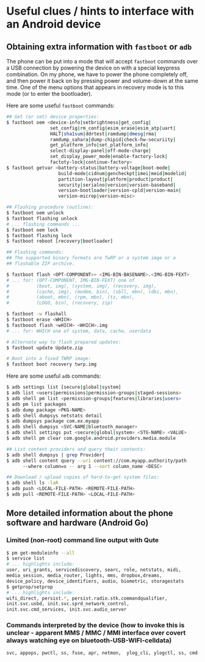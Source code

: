 # Useful clues / hints to interface with an Android device

## Obtaining extra information with `fastboot` or `adb`

The phone can be put into a mode that will accept `fastboot` 
commands over a USB connection by powering the device on with 
a special keypress combination. On my phone, we have to power the 
phone completely off, and then power it back on by pressing 
power and volume-down at the same time. One of the menu options 
that appears in recovery mode is to this mode (or to enter the 
bootloader). 

Here are some useful `fastboot` commands: 
```bash
## Get (or set) device properties:
$ fastboot oem <device-info|setbrightness|get_config|
                set_config|rm_config|esim_erase|esim_atp|uart|
                HALT|sha1sum|ddrtest|ramdump|dmesg|rma|
                ramdump_sahara|dump-chipid|check-hw-securiity|
                get_platform_info|set_platform_info|
                select-display-panel|off-mode-charge|
                set_display_power_mode|enable-factory-lock|
                factoty-lock|continue-factory>
$ fastboot getvar <battery-status|battery-voltage|boot-mode|
                   build-mode|cidnum|gencheckpt|imei|meid|modelid|
                   partition-layout|platform|product|product|
                   security|serialno|version|version-baseband|
                   version-bootloader|version-cpld|version-main|
                   version-microp|version-misc>

## Flashing procedure (outline):
$ fastboot oem unlock
$ fastboot flashing unlock
# ... flashing commands ...
$ fastboot oem lock
$ fastboot flashing lock
$ fastboot reboot [recovery|bootloader]

## Flashing commands: 
## The supported binary formats are TwRP or a system imge or a 
## flashable ZIP archive.

$ fastboot flash <OPT-COMPONENT>> <IMG-BIN-BASENAME>.<IMG-BIN-FEXT>
# ... for: (OPT-COMPONENT, IMG-BIN-FEXT) one of 
#          (boot, img), (system, img), (recovery, img), 
#          (cache, img), (modem, bin), (sbll, mbn), (dbi, mbn), 
#          (aboot, mbn), (rpm, mbn), (tz, mbn), 
#          (LOGO, bin), (recovery, zip)

$ fastboot -w flashall
$ fastboot erase <WHICH>
$ fastbooot flash <wHICH> <WHICH>.img
# ... for: WHICH one of system, data, cache, userdata

# Alternate way to flash prepared updates:
$ fastboot update Update.zip

# Boot into a fixed TWRP image:
$ fastboot boot recovery twrp.img
```
Here are some useful `adb` commands:
```bash
$ adb settings list [secure|global|system]
$ adb list <users|permissions|permission-groups|staged-sessions>
$ adb shell pm list <permission-groups|features|libraries|users>
$ adb pm list packages
$ adb dump package <PKG-NAME>
$ adb shell dumpsys netstats detail
$ adb dumpsys package com.ex.myapp
$ adb shell dumpsys <SVC-NAME|bluetooth_manager>
$ adb shell settings put <secure|global|system> <STG-NAME> <VALUE>
$ adb shell pm clear com.google.android.providers.media.module

## List content providers and query their contents:
$ adb shell dumpsys | grep Provider{
$ adb shell content query --uri content://com.myapp.authority/path 
      --where column=x -- arg 1 --sort column_name <DESC>

## Download / upload copies of hard-to-get system files: 
$ adb shell ls -laR
$ adb push <LOCAL-FILE-PATH> <REMOTE-FILE-PATH>
$ adb pull <REMOTE-FILE-PATH> <LOCAL-FILE-PATH>
```

## More detailed information about the phone software and hardware (Android Go)

### Limited (non-root) command line output with Qute

```bash
$ pm get-moduleinfo --all
$ service list
# ... highlights include: 
user, uri_grants, servicediscovery, searc, role, netstats, midi, 
media_session, media_router, lights, mms, dropbox,dreams, 
device_policy, device_identifiers, audio, biometric, storagestats
$ getprop/setprop
# ... highlights include:
wifi_direct, persist.*, persist.radio.stk.commandqualifier, 
init.svc.usbd, init.svc.sprd_network_control, 
init.svc.cmd_services, init.svc.audio_server
```

### Commands interpreted by the device (how to invoke this is unclear - apparent MMS / MMC / MMI interface over covert always watching eye on bluetooth-USB-WIFI-celldata)

```bash
svc, appops, pwctl, ss, fuse, apr, netmon,  ylog_cli, ylogctl, ss, cmd-l
```
